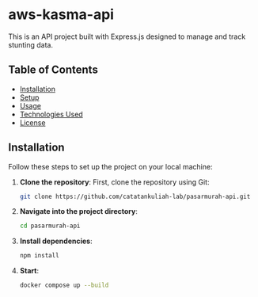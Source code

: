 # aws-kasma-api

This is an API project built with Express.js designed to manage and track stunting data.

## Table of Contents

- [Installation](#installation)
- [Setup](#setup)
- [Usage](#usage)
- [Technologies Used](#technologies-used)
- [License](#license)

## Installation

Follow these steps to set up the project on your local machine:

1. **Clone the repository**:
   First, clone the repository using Git:
    ```bash
   git clone https://github.com/catatankuliah-lab/pasarmurah-api.git

2. **Navigate into the project directory**:
    ```bash
   cd pasarmurah-api

3. **Install dependencies**:
    ```bash
   npm install

4. **Start**:
    ```bash
   docker compose up --build
